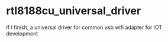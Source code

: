# rtl8188cu_universal_driver
If I finish, a universal driver for common usb wifi adapter for IOT development
